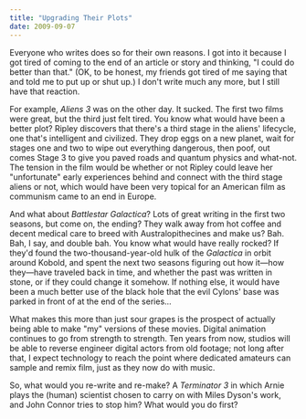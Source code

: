 ```yaml
---
title: "Upgrading Their Plots"
date: 2009-09-07
---
```

Everyone who writes does so for their own reasons. I got into it because I got tired of coming to the end of an article or story and thinking, "I could do better than that." (OK, to be honest, my friends got tired of me saying that and told me to put up or shut up.) I don't write much any more, but I still have that reaction.

For example, <em>Aliens 3</em> was on the other day. It sucked. The first two films were great, but the third just felt tired. You know what would have been a better plot? Ripley discovers that there's a third stage in the aliens' lifecycle, one that's intelligent and civilized. They drop eggs on a new planet, wait for stages one and two to wipe out everything dangerous, then poof, out comes Stage 3 to give you paved roads and quantum physics and what-not. The tension in the film would be whether or not Ripley could leave her "unfortunate" early experiences behind and connect with the third stage aliens or not, which would have been very topical for an American film as communism came to an end in Europe.

And what about <em>Battlestar Galactica</em>? Lots of great writing in the first two seasons, but come on, the ending? They walk away from hot coffee and decent medical care to breed with Australopithecines and make us? Bah. Bah, I say, and double bah. You know what would have really rocked? If they'd found the two-thousand-year-old hulk of the <em>Galactica</em> in orbit around Kobold, and spent the next two seasons figuring out how it—how they—have traveled back in time, and whether the past was written in stone, or if they could change it somehow. If nothing else, it would have been a much better use of the black hole that the evil Cylons' base was parked in front of at the end of the series…

What makes this more than just sour grapes is the prospect of actually being able to make "my" versions of these movies. Digital animation continues to go from strength to strength. Ten years from now, studios will be able to reverse engineer digital actors from old footage; not long after that, I expect technology to reach the point where dedicated amateurs can sample and remix film, just as they now do with music.

So, what would you re-write and re-make? A <em>Terminator 3</em> in which Arnie plays the (human) scientist chosen to carry on with Miles Dyson's work, and John Connor tries to stop him? What would you do first?
